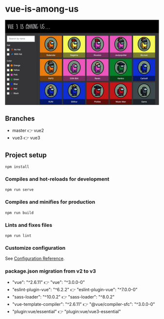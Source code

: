 # vue-is-among-us

![screensot demo](public/images/screenshot.jpeg "Screenshot Demo")

## Branches
- master 👉 vue2
- vue3 👉 vue3

## Project setup
```
npm install
```

### Compiles and hot-reloads for development
```
npm run serve
```

### Compiles and minifies for production
```
npm run build
```

### Lints and fixes files
```
npm run lint
```

### Customize configuration
See [Configuration Reference](https://cli.vuejs.org/config/).

### package.json migration from v2 to v3
- "vue": "^2.6.11" 👉 "vue": "^3.0.0-0"
- "eslint-plugin-vue": "^6.2.2" 👉  "eslint-plugin-vue": "^7.0.0-0"
- "sass-loader": "^10.0.2" 👉 "sass-loader": "^8.0.2"
- "vue-template-compiler": "^2.6.11" 👉 "@vue/compiler-sfc": "^3.0.0-0"
- "plugin:vue/essential" 👉  "plugin:vue/vue3-essential"
